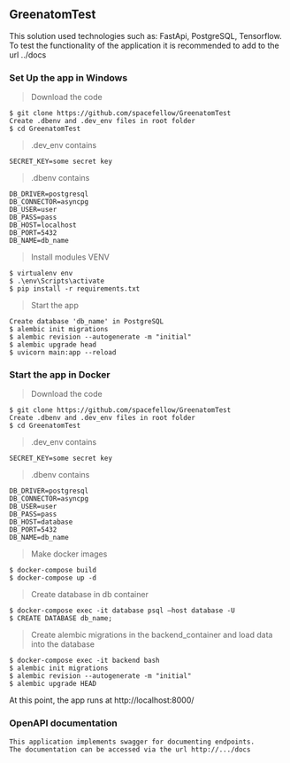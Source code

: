 ## GreenatomTest

This solution used technologies such as: FastApi, PostgreSQL, Tensorflow. To test the functionality of the application it is recommended to add to the url ../docs

### Set Up the app in Windows

>Download the code
```
$ git clone https://github.com/spacefellow/GreenatomTest
Create .dbenv and .dev_env files in root folder
$ cd GreenatomTest
```

>.dev_env contains
```
SECRET_KEY=some secret key
```

>.dbenv contains
```
DB_DRIVER=postgresql
DB_CONNECTOR=asyncpg
DB_USER=user
DB_PASS=pass
DB_HOST=localhost
DB_PORT=5432
DB_NAME=db_name
```

>Install modules VENV
```
$ virtualenv env
$ .\env\Scripts\activate
$ pip install -r requirements.txt
```

>Start the app
```
Create database 'db_name' in PostgreSQL
$ alembic init migrations
$ alembic revision --autogenerate -m "initial"
$ alembic upgrade head
$ uvicorn main:app --reload
```

### Start the app in Docker

>Download the code
```
$ git clone https://github.com/spacefellow/GreenatomTest
Create .dbenv and .dev_env files in root folder
$ cd GreenatomTest
```

>.dev_env contains
```
SECRET_KEY=some secret key
```

>.dbenv contains
```
DB_DRIVER=postgresql
DB_CONNECTOR=asyncpg
DB_USER=user
DB_PASS=pass
DB_HOST=database
DB_PORT=5432
DB_NAME=db_name
```

>Make docker images
```
$ docker-compose build
$ docker-compose up -d
```

>Create database in db container
```
$ docker-compose exec -it database psql —host database -U
$ CREATE DATABASE db_name;
```

>Create alembic migrations in the backend_container and load data into the database
```
$ docker-compose exec -it backend bash
$ alembic init migrations
$ alembic revision --autogenerate -m "initial"
$ alembic upgrade HEAD
```

At this point, the app runs at http://localhost:8000/

### OpenAPI documentation

```
This application implements swagger for documenting endpoints.
The documentation can be accessed via the url http://.../docs
```
